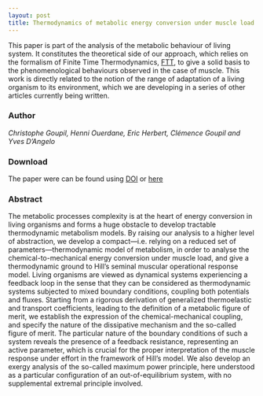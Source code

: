 ```yaml
---
layout: post
title: Thermodynamics of metabolic energy conversion under muscle load
---
```


This paper is part of the analysis of the metabolic behaviour of living system. 
It constitutes the theoretical side of our approach, which relies on the formalism of Finite Time Thermodynamics, [FTT](/FTT), to give a solid basis to the phenomenological behaviours observed in the case of muscle. This work is directly related to the notion of the range of adaptation of a living organism to its environment, which we are developing in a series of other articles currently being written. 


### Author

*Christophe Goupil, Henni Ouerdane, Eric Herbert, Clémence Goupil and Yves D’Angelo*

### Download

The paper were can be found using [DOI](https://doi.org/10.1088/1367-2630/ab0223) or [here](https://iopscience.iop.org/article/10.1088/1367-2630/ab0223)

### Abstract

The metabolic processes complexity is at the heart of energy conversion in living organisms and forms a huge obstacle to develop tractable thermodynamic metabolism models. By raising our analysis to a higher level of abstraction, we develop a compact—i.e. relying on a reduced set of parameters—thermodynamic model of metabolism, in order to analyse the chemical-to-mechanical energy conversion under muscle load, and give a thermodynamic ground to Hill’s seminal muscular operational response model. Living organisms are viewed as dynamical systems experiencing a feedback loop in the sense that they can be considered as thermodynamic systems subjected to mixed boundary conditions, coupling both potentials and fluxes. Starting from a rigorous derivation of generalized thermoelastic and transport coefficients, leading to the definition of a metabolic figure of merit, we establish the expression of the chemical-mechanical coupling, and specify the nature of the dissipative mechanism and the so-called figure of merit. The particular nature of the boundary conditions of such a system reveals the presence of a feedback resistance, representing an active parameter, which is crucial for the proper interpretation of the muscle response under effort in the framework of Hill’s model. We also develop an exergy analysis of the so-called maximum power principle, here understood as a particular configuration of an out-of-equilibrium system, with no supplemental extremal principle involved.

